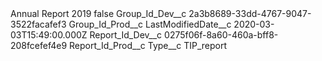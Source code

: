 <?xml version="1.0" encoding="UTF-8"?>
<CustomMetadata xmlns="http://soap.sforce.com/2006/04/metadata" xmlns:xsi="http://www.w3.org/2001/XMLSchema-instance" xmlns:xsd="http://www.w3.org/2001/XMLSchema">
    <label>Annual Report 2019</label>
    <protected>false</protected>
    <values>
        <field>Group_Id_Dev__c</field>
        <value xsi:type="xsd:string">2a3b8689-33dd-4767-9047-3522facafef3</value>
    </values>
    <values>
        <field>Group_Id_Prod__c</field>
        <value xsi:nil="true"/>
    </values>
    <values>
        <field>LastModifiedDate__c</field>
        <value xsi:type="xsd:dateTime">2020-03-03T15:49:00.000Z</value>
    </values>
    <values>
        <field>Report_Id_Dev__c</field>
        <value xsi:type="xsd:string">0275f06f-8a60-460a-bff8-208fcefef4e9</value>
    </values>
    <values>
        <field>Report_Id_Prod__c</field>
        <value xsi:nil="true"/>
    </values>
    <values>
        <field>Type__c</field>
        <value xsi:type="xsd:string">TIP_report</value>
    </values>
</CustomMetadata>
